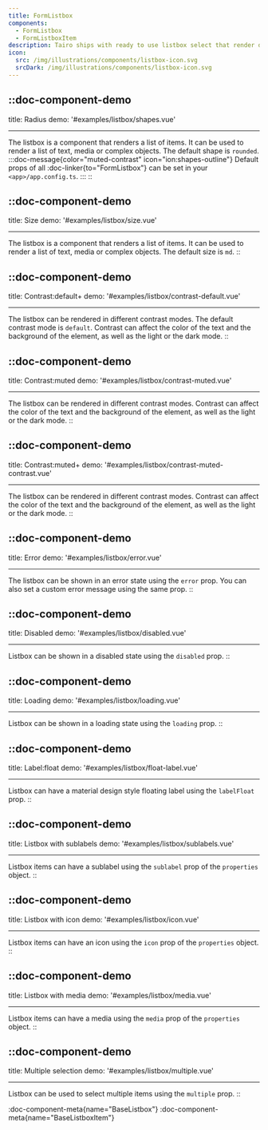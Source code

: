 ```yaml
---
title: FormListbox
components:
  - FormListbox
  - FormListboxItem
description: Tairo ships with ready to use listbox select that render different kinds of lists, ranging from text to complex media objects.
icon:
  src: /img/illustrations/components/listbox-icon.svg
  srcDark: /img/illustrations/components/listbox-icon.svg
---
```


::doc-component-demo
---
title: Radius
demo: '#examples/listbox/shapes.vue'

---

The listbox is a component that renders a list of items. It can be used to render a list of text, media or complex objects. The default shape is `rounded`.
:::doc-message{color="muted-contrast" icon="ion:shapes-outline"}
Default props of all :doc-linker{to="FormListbox"} can be set in your `<app>/app.config.ts`.
:::
::

::doc-component-demo
---
title: Size
demo: '#examples/listbox/size.vue'

---

The listbox is a component that renders a list of items. It can be used to render a list of text, media or complex objects. The default size is `md`.
::

::doc-component-demo
---
title: Contrast:default+
demo: '#examples/listbox/contrast-default.vue'

---

The listbox can be rendered in different contrast modes. The default contrast mode is `default`. Contrast can affect the color of the text and the background of the element, as well as the light or the dark mode.
::

::doc-component-demo
---
title: Contrast:muted
demo: '#examples/listbox/contrast-muted.vue'

---

The listbox can be rendered in different contrast modes. Contrast can affect the color of the text and the background of the element, as well as the light or the dark mode.
::

::doc-component-demo
---
title: Contrast:muted+
demo: '#examples/listbox/contrast-muted-contrast.vue'

---

The listbox can be rendered in different contrast modes. Contrast can affect the color of the text and the background of the element, as well as the light or the dark mode.
::

::doc-component-demo
---
title: Error
demo: '#examples/listbox/error.vue'

---

The listbox can be shown in an error state using the `error` prop. You can also set a custom error message using the same prop.
::

::doc-component-demo
---
title: Disabled
demo: '#examples/listbox/disabled.vue'

---

Listbox can be shown in a disabled state using the `disabled` prop.
::

::doc-component-demo
---
title: Loading
demo: '#examples/listbox/loading.vue'

---

Listbox can be shown in a loading state using the `loading` prop.
::

::doc-component-demo
---
title: Label:float
demo: '#examples/listbox/float-label.vue'

---

Listbox can have a material design style floating label using the `labelFloat` prop.
::

::doc-component-demo
---
title: Listbox with sublabels
demo: '#examples/listbox/sublabels.vue'

---

Listbox items can have a sublabel using the `sublabel` prop of the `properties` object.
::

::doc-component-demo
---
title: Listbox with icon
demo: '#examples/listbox/icon.vue'

---

Listbox items can have an icon using the `icon` prop of the `properties` object.
::

::doc-component-demo
---
title: Listbox with media
demo: '#examples/listbox/media.vue'

---

Listbox items can have a media using the `media` prop of the `properties` object.
::

::doc-component-demo
---
title: Multiple selection
demo: '#examples/listbox/multiple.vue'

---

Listbox can be used to select multiple items using the `multiple` prop.
::

:doc-component-meta{name="BaseListbox"}
:doc-component-meta{name="BaseListboxItem"}
